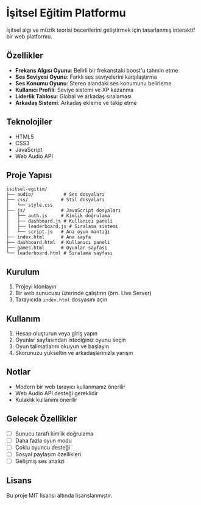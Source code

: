 # İşitsel Eğitim Platformu

İşitsel algı ve müzik teorisi becerilerini geliştirmek için tasarlanmış interaktif bir web platformu.

## Özellikler

- **Frekans Algısı Oyunu**: Belirli bir frekanstaki boost'u tahmin etme
- **Ses Seviyesi Oyunu**: Farklı ses seviyelerini karşılaştırma
- **Ses Konumu Oyunu**: Stereo alandaki ses konumunu belirleme
- **Kullanıcı Profili**: Seviye sistemi ve XP kazanma
- **Liderlik Tablosu**: Global ve arkadaş sıralaması
- **Arkadaş Sistemi**: Arkadaş ekleme ve takip etme

## Teknolojiler

- HTML5
- CSS3
- JavaScript
- Web Audio API

## Proje Yapısı

```
isitsel-egitim/
├── audio/           # Ses dosyaları
├── css/            # Stil dosyaları
│   └── style.css
├── js/             # JavaScript dosyaları
│   ├── auth.js     # Kimlik doğrulama
│   ├── dashboard.js # Kullanıcı paneli
│   ├── leaderboard.js # Sıralama sistemi
│   └── script.js   # Ana oyun mantığı
├── index.html      # Ana sayfa
├── dashboard.html  # Kullanıcı paneli
├── games.html      # Oyunlar sayfası
└── leaderboard.html # Sıralama sayfası
```

## Kurulum

1. Projeyi klonlayın
2. Bir web sunucusu üzerinde çalıştırın (örn. Live Server)
3. Tarayıcıda `index.html` dosyasını açın

## Kullanım

1. Hesap oluşturun veya giriş yapın
2. Oyunlar sayfasından istediğiniz oyunu seçin
3. Oyun talimatlarını okuyun ve başlayın
4. Skorunuzu yükseltin ve arkadaşlarınızla yarışın

## Notlar

- Modern bir web tarayıcı kullanmanız önerilir
- Web Audio API desteği gereklidir
- Kulaklık kullanımı önerilir

## Gelecek Özellikler

- [ ] Sunucu tarafı kimlik doğrulama
- [ ] Daha fazla oyun modu
- [ ] Çoklu oyuncu desteği
- [ ] Sosyal paylaşım özellikleri
- [ ] Gelişmiş ses analizi

## Lisans

Bu proje MIT lisansı altında lisanslanmıştır.
